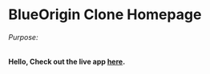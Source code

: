 # BlueOrigin Clone Homepage

###### Purpose:
    

#### Hello, Check out the live app [here](https://ramya-brs.github.io/BlueOrigin-Shop-Website-Clone/).
